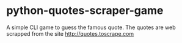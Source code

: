 # python-quotes-scraper-game
A simple CLI game to guess the famous quote. The quotes are web scrapped from the site http://quotes.toscrape.com
